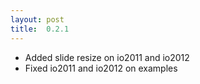 ```yaml
---
layout: post
title:  0.2.1
---
```


* Added slide resize on io2011 and io2012
* Fixed io2011 and io2012 on examples
